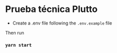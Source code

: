 # Prueba técnica Plutto

- Create a .env file following the `.env.example` file

Then run

### `yarn start`
